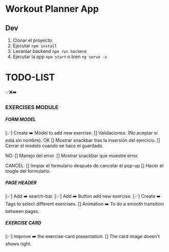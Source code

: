 # Workout Planner App

## Dev

1. Clonar el proyecto.
2. Ejecutar ```npm install```
3. Levantar backend ```npm run backend```
4. Ejecutar la app ```npm start``` o bien ```ng serve -o```

# TODO-LIST

✅❌➡️

### EXERCISES MODULE

##### FORM MODEL
[✅] Create ➡️ Model to add new exercise.
[] Validaciones. (No aceptar si está sin nombre).
OK
[] Mostrar snackbar tras la insersión del ejercicio. 
[] Cerrar el modelo cuando se hace el guardado.

NO:
[] Manejo del error.
[] Mostrar snackbar que muestre error.

CANCEL:
[] limpiar el formulario después de cancelar el pop-up
[] Hacer el toogle del formulario.

##### PAGE HEADER
[✅] Add ➡️ search-bar.
[✅] Add ➡️ Button add new exercise.
[✅] Create ➡️ Tags to select different exercises.
[] Animation ➡️ To do a smooth transition between pages.

##### EXERCISE CARD
[✅] Improve ➡️ the exercise-card presentation.
[] The card image doesn't shows right.

  